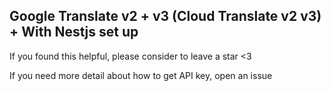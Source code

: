 ## Google Translate v2 + v3 (Cloud Translate v2 v3) + With Nestjs set up

If you found this helpful, please consider to leave a star <3

If you need more detail about how to get API key, open an issue
